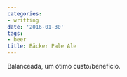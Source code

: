 ```yaml
---
categories:
- writting
date: '2016-01-30'
tags:
- beer
title: Bäcker Pale Ale
---
```


Balanceada, um ótimo custo/benefício.